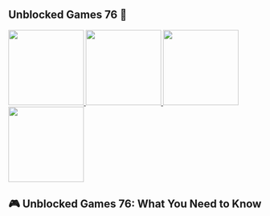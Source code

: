
## Unblocked Games 76 👋
<a target="_blank" href="https://lesson2.guru">
  <img src="https://lesson2.guru/uploads/67f7bef88d465-retro-bowl.png" width="150" />
</a>
<a target="_blank" href="https://mathlessons.blog">
  <img src="https://lesson2.guru/uploads/67f820c1785cb-slope.png" width="150" />
</a>
<a target="_blank" href="https://lessons-1.site">
  <img src="https://lesson2.guru/uploads/67f8210209685-bitlife.png" width="150" />
</a>
<a target="_blank" href="https://lesson-1.lol">
  <img src="https://lesson-1.lol/uploads/67f8214849fea-cookieclicker.png" width="150" />
</a>

<!--<a href="https://mathlessons.blog/"><img src="https://clearcache.store/gamez.png"></a>

<h1><a href="https://mathlessons.blog">CLICK TO PLAY GAME</h1>
<HR>---
<H1><a href="https://mathtest-99.art">CLICK 2 PLAY UNB GAMES</a></H1>-->


## 🎮 Unblocked Games 76: What You Need to Know

